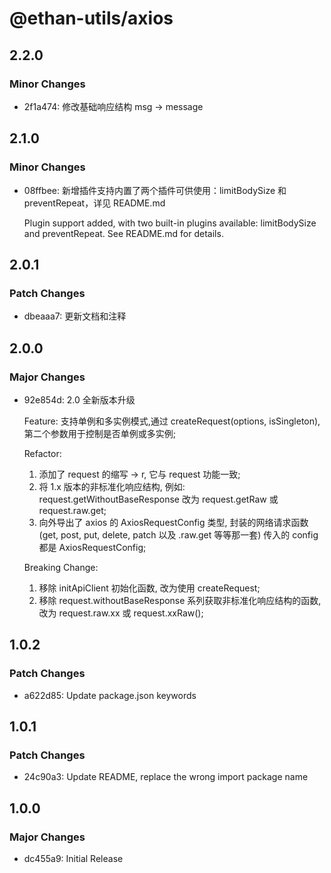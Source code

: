 # @ethan-utils/axios

## 2.2.0

### Minor Changes

- 2f1a474: 修改基础响应结构 msg -> message

## 2.1.0

### Minor Changes

- 08ffbee: 新增插件支持内置了两个插件可供使用：limitBodySize 和 preventRepeat，详见 README.md

  Plugin support added, with two built-in plugins available: limitBodySize and preventRepeat. See README.md for details.

## 2.0.1

### Patch Changes

- dbeaaa7: 更新文档和注释

## 2.0.0

### Major Changes

- 92e854d: 2.0 全新版本升级

  Feature: 支持单例和多实例模式,通过 createRequest(options, isSingleton), 第二个参数用于控制是否单例或多实例;

  Refactor:
  1. 添加了 request 的缩写 -> r, 它与 request 功能一致;
  2. 将 1.x 版本的非标准化响应结构, 例如: request.getWithoutBaseResponse 改为 request.getRaw 或 request.raw.get;
  3. 向外导出了 axios 的 AxiosRequestConfig 类型, 封装的网络请求函数 (get, post, put, delete, patch 以及 .raw.get 等等那一套) 传入的 config 都是 AxiosRequestConfig;

  Breaking Change:
  1. 移除 initApiClient 初始化函数, 改为使用 createRequest;
  2. 移除 request.withoutBaseResponse 系列获取非标准化响应结构的函数, 改为 request.raw.xx 或 request.xxRaw();

## 1.0.2

### Patch Changes

- a622d85: Update package.json keywords

## 1.0.1

### Patch Changes

- 24c90a3: Update README, replace the wrong import package name

## 1.0.0

### Major Changes

- dc455a9: Initial Release
